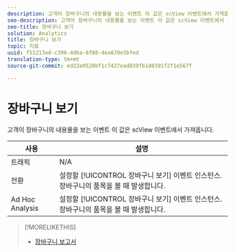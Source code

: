 ```yaml
---
description: 고객이 장바구니의 내용물을 보는 이벤트 이 값은 scView 이벤트에서 가져옵니다.
seo-description: 고객이 장바구니의 내용물을 보는 이벤트 이 값은 scView 이벤트에서 가져옵니다.
seo-title: 장바구니 보기
solution: Analytics
title: 장바구니 보기
topic: 지표
uuid: f51213ed-c396-4d6a-8f88-4ea870e5bfed
translation-type: tm+mt
source-git-commit: ed22e0520bf1c7427ead039fb1d0391f2f1e567f

---
```



# 장바구니 보기

고객이 장바구니의 내용물을 보는 이벤트 이 값은 scView 이벤트에서 가져옵니다.

| 사용 | 설명 |
|---|---|
| 트래픽 | N/A |
| 전환 | 설정할 [!UICONTROL 장바구니 보기] 이벤트 인스턴스. 장바구니의 품목을 볼 때 발생합니다. |
| Ad Hoc Analysis | 설정할 [!UICONTROL 장바구니 보기] 이벤트 인스턴스. 장바구니의 품목을 볼 때 발생합니다. |

>[!MORELIKETHIS]
>
>* [장바구니 보고서](/help/components/c-variables/dimensionslist/reports-shopping-cart.md)


